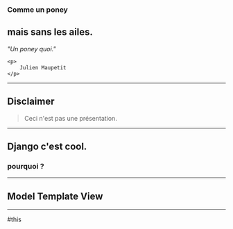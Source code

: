 <!-- 
Title : Comme un poney, mais sans les ailes. Un poney quoi.
Date : 09/05/2014
Event : DjangoCong #5 Clermont-Ferrand
Author : Julien Maupetit
-->

<div class="title">
    <h3>Comme un poney</h3>
    <h2>mais sans les ailes.</h2>
    <em>"Un poney quoi."</em>

    <p>
        Julien Maupetit
    </p>
</div>

----
<!-- ---------- Section ---------- -->
## Disclaimer

> Ceci n'est pas une présentation.

----
<!-- ---------- Section ---------- -->

## Django c'est cool.

### pourquoi ?

---

## **M**odel **T**emplate **V**iew

---
#this

